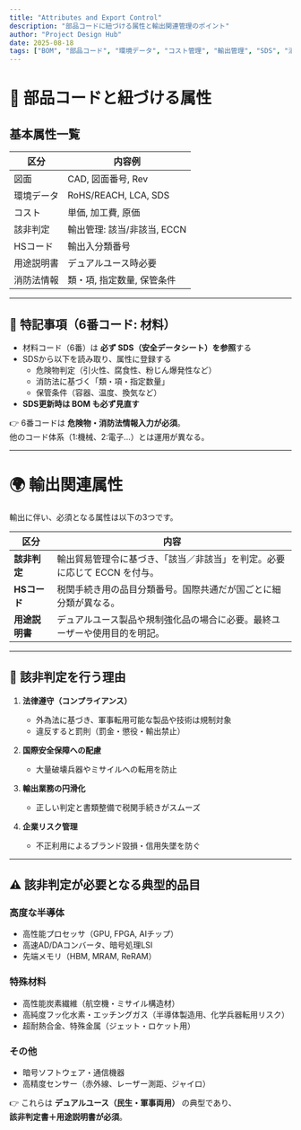 ```yaml
---
title: "Attributes and Export Control"
description: "部品コードに紐づける属性と輸出関連管理のポイント"
author: "Project Design Hub"
date: 2025-08-18
tags: ["BOM", "部品コード", "環境データ", "コスト管理", "輸出管理", "SDS", "消防法"]
---
```


# 📎 部品コードと紐づける属性

## 基本属性一覧

| 区分         | 内容例 |
|--------------|--------|
| 図面         | CAD, 図面番号, Rev |
| 環境データ   | RoHS/REACH, LCA, SDS |
| コスト       | 単価, 加工費, 原価 |
| 該非判定     | 輸出管理: 該当/非該当, ECCN |
| HSコード     | 輸出入分類番号 |
| 用途説明書   | デュアルユース時必要 |
| 消防法情報   | 類・項, 指定数量, 保管条件 |

---

## 🔎 特記事項（6番コード: 材料）

- 材料コード（6番）は **必ず SDS（安全データシート）を参照**する  
- SDSから以下を読み取り、属性に登録する  
  - 危険物判定（引火性、腐食性、粉じん爆発性など）  
  - 消防法に基づく「類・項・指定数量」  
  - 保管条件（容器、温度、換気など）  
- **SDS更新時は BOM も必ず見直す**  

👉 6番コードは **危険物・消防法情報入力が必須**。  
他のコード体系（1:機械、2:電子…）とは運用が異なる。  

---

# 🌍 輸出関連属性

輸出に伴い、必須となる属性は以下の3つです。

| 区分       | 内容 |
|------------|------|
| **該非判定** | 輸出貿易管理令に基づき、「該当／非該当」を判定。必要に応じて ECCN を付与。 |
| **HSコード** | 税関手続き用の品目分類番号。国際共通だが国ごとに細分類が異なる。 |
| **用途説明書** | デュアルユース製品や規制強化品の場合に必要。最終ユーザーや使用目的を明記。 |

---

## 🚢 該非判定を行う理由

1. **法律遵守（コンプライアンス）**  
   - 外為法に基づき、軍事転用可能な製品や技術は規制対象  
   - 違反すると罰則（罰金・懲役・輸出禁止）  

2. **国際安全保障への配慮**  
   - 大量破壊兵器やミサイルへの転用を防止  

3. **輸出業務の円滑化**  
   - 正しい判定と書類整備で税関手続きがスムーズ  

4. **企業リスク管理**  
   - 不正利用によるブランド毀損・信用失墜を防ぐ  

---

## ⚠️ 該非判定が必要となる典型的品目

### 高度な半導体
- 高性能プロセッサ（GPU, FPGA, AIチップ）
- 高速AD/DAコンバータ、暗号処理LSI
- 先端メモリ（HBM, MRAM, ReRAM）

### 特殊材料
- 高性能炭素繊維（航空機・ミサイル構造材）
- 高純度フッ化水素・エッチングガス（半導体製造用、化学兵器転用リスク）
- 超耐熱合金、特殊金属（ジェット・ロケット用）

### その他
- 暗号ソフトウェア・通信機器
- 高精度センサー（赤外線、レーザー測距、ジャイロ）

👉 これらは **デュアルユース（民生・軍事両用）** の典型であり、  
**該非判定書＋用途説明書が必須**。  
